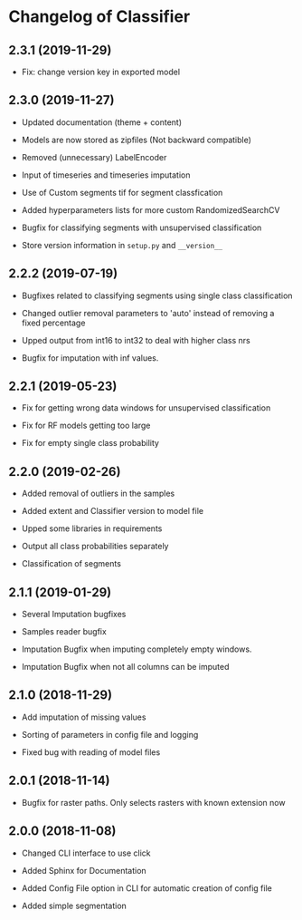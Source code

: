 Changelog of Classifier
==================

2.3.1 (2019-11-29)
------------------

- Fix: change version key in exported model


2.3.0 (2019-11-27)
------------------

- Updated documentation (theme + content)

- Models are now stored as zipfiles (Not backward compatible)

- Removed (unnecessary) LabelEncoder

- Input of timeseries and timeseries imputation

- Use of Custom segments tif for segment classfication

- Added hyperparameters lists for more custom RandomizedSearchCV

- Bugfix for classifying segments with unsupervised classification

- Store version information in `setup.py` and `__version__`


2.2.2 (2019-07-19)
------------------

- Bugfixes related to classifying segments using single class classification

- Changed outlier removal parameters to 'auto' instead of removing a fixed percentage

- Upped output from int16 to int32 to deal with higher class nrs

- Bugfix for imputation with inf values.


2.2.1 (2019-05-23)
------------------

- Fix for getting wrong data windows for unsupervised classification

- Fix for RF models getting too large

- Fix for empty single class probability


2.2.0 (2019-02-26)
------------------

- Added removal of outliers in the samples

- Added extent and Classifier version to model file

- Upped some libraries in requirements

- Output all class probabilities separately

- Classification of segments

2.1.1 (2019-01-29)
------------------

- Several Imputation bugfixes

- Samples reader bugfix

- Imputation Bugfix when imputing completely empty windows.

- Imputation Bugfix when not all columns can be imputed

2.1.0 (2018-11-29)
------------------

- Add imputation of missing values

- Sorting of parameters in config file and logging

- Fixed bug with reading of model files

2.0.1 (2018-11-14)
------------------

- Bugfix for raster paths. Only selects rasters with known extension now


2.0.0 (2018-11-08)
------------------
- Changed CLI interface to use click

- Added Sphinx for Documentation

- Added Config File option in CLI for automatic creation of config file

- Added simple segmentation

